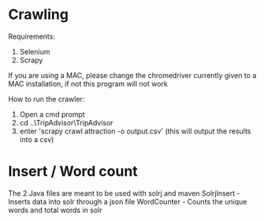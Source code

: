 # Crawling
Requirements:
1. Selenium
2. Scrapy

If you are using a MAC, please change the chromedriver currently given to a MAC installation, if not this program will not work

How to run the crawler:
1. Open a cmd prompt
2. cd ..\TripAdvisor\TripAdvisor
3. enter 'scrapy crawl attraction -o output.csv' (this will output the results into a csv)

# Insert / Word count
The 2 Java files are meant to be used with solrj and maven
SolrjInsert - Inserts data into solr through a json file
WordCounter - Counts the unique words and total words in solr